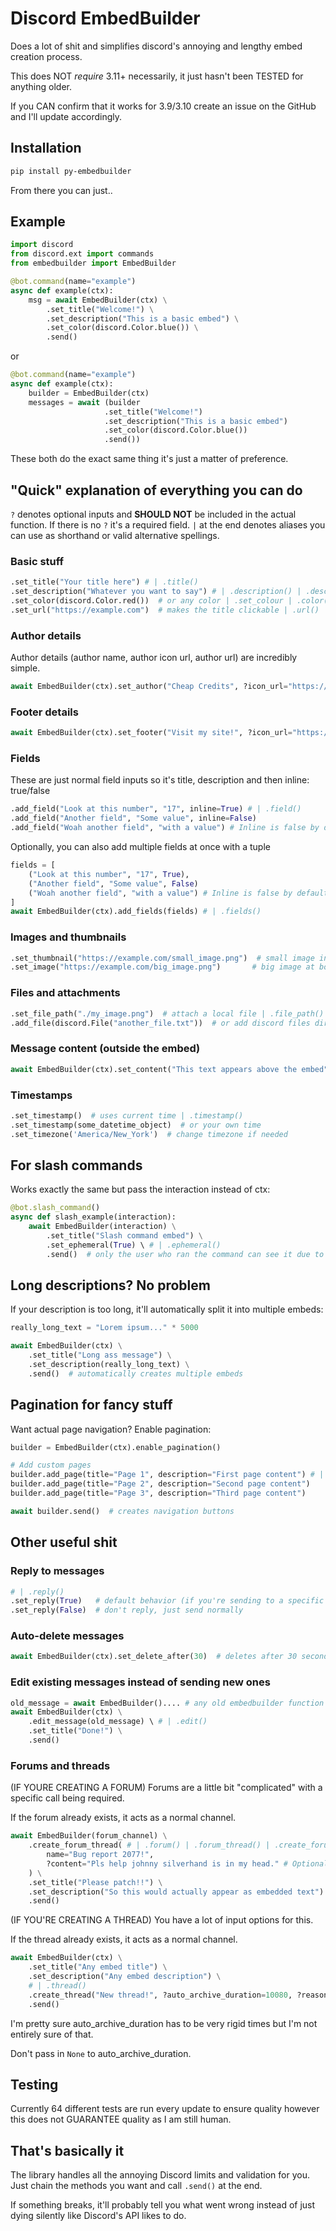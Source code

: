 # Discord EmbedBuilder

Does a lot of shit and simplifies discord's annoying and lengthy embed creation process.

This does NOT *require* 3.11+ necessarily, it just hasn't been TESTED for anything older.

If you CAN confirm that it works for 3.9/3.10 create an issue on the GitHub and I'll update accordingly.


## Installation
```bash
pip install py-embedbuilder
```
From there you can just..

## Example
```py
import discord
from discord.ext import commands
from embedbuilder import EmbedBuilder

@bot.command(name="example")
async def example(ctx):
    msg = await EmbedBuilder(ctx) \
        .set_title("Welcome!") \
        .set_description("This is a basic embed") \
        .set_color(discord.Color.blue()) \
        .send()
```

or

```py
@bot.command(name="example")
async def example(ctx):
    builder = EmbedBuilder(ctx)
    messages = await (builder
                     .set_title("Welcome!")
                     .set_description("This is a basic embed")
                     .set_color(discord.Color.blue())
                     .send())
```

These both do the exact same thing it's just a matter of preference.

## "Quick" explanation of everything you can do

`?` denotes optional inputs and **SHOULD NOT** be included in the actual function. If there is no `?` it's a required field.
`|` at the end denotes aliases you can use as shorthand or valid alternative spellings.

### Basic stuff
```py
.set_title("Your title here") # | .title()
.set_description("Whatever you want to say") # | .description() | .desc()
.set_color(discord.Color.red())  # or any color | .set_colour | .color() | .colour()
.set_url("https://example.com")  # makes the title clickable | .url()
```

### Author details
Author details (author name, author icon url, author url) are incredibly simple.
```py
await EmbedBuilder(ctx).set_author("Cheap Credits", ?icon_url="https://example.com/img.png", ?url="https://cheap.ypuf.xyz") # | .author()
```

### Footer details
```py
await EmbedBuilder(ctx).set_footer("Visit my site!", ?icon_url="https://example.com/img.png") # .footer()
```

### Fields
These are just normal field inputs so it's title, description and then inline: true/false
```py
.add_field("Look at this number", "17", inline=True) # | .field()
.add_field("Another field", "Some value", inline=False)
.add_field("Woah another field", "with a value") # Inline is false by default
```

Optionally, you can also add multiple fields at once with a tuple

```py
fields = [
    ("Look at this number", "17", True),
    ("Another field", "Some value", False)
    ("Woah another field", "with a value") # Inline is false by default
]
await EmbedBuilder(ctx).add_fields(fields) # | .fields()
```

### Images and thumbnails
```py
.set_thumbnail("https://example.com/small_image.png")  # small image in top right | .thumb()
.set_image("https://example.com/big_image.png")       # big image at bottom | .image() | .img()
```

### Files and attachments
```py
.set_file_path("./my_image.png")  # attach a local file | .file_path() | .f_path()
.add_file(discord.File("another_file.txt"))  # or add discord files directly | .file() | .f()
```

### Message content (outside the embed)
```py
await EmbedBuilder(ctx).set_content("This text appears above the embed") # | .content()
```

### Timestamps
```py
.set_timestamp()  # uses current time | .timestamp()
.set_timestamp(some_datetime_object)  # or your own time
.set_timezone('America/New_York')  # change timezone if needed
```

## For slash commands
Works exactly the same but pass the interaction instead of ctx:
```py
@bot.slash_command()
async def slash_example(interaction):
    await EmbedBuilder(interaction) \
        .set_title("Slash command embed") \
        .set_ephemeral(True) \ # | .ephemeral()
        .send()  # only the user who ran the command can see it due to ephemeral being True
```

## Long descriptions? No problem
If your description is too long, it'll automatically split it into multiple embeds:
```py
really_long_text = "Lorem ipsum..." * 5000

await EmbedBuilder(ctx) \
    .set_title("Long ass message") \
    .set_description(really_long_text) \
    .send()  # automatically creates multiple embeds
```

## Pagination for fancy stuff
Want actual page navigation? Enable pagination:
```py
builder = EmbedBuilder(ctx).enable_pagination()

# Add custom pages
builder.add_page(title="Page 1", description="First page content") # | .page()
builder.add_page(title="Page 2", description="Second page content")
builder.add_page(title="Page 3", description="Third page content")

await builder.send()  # creates navigation buttons
```

## Other useful shit

### Reply to messages
```py
# | .reply()
.set_reply(True)   # default behavior (if you're sending to a specific channel it won't reply to the user anyway)
.set_reply(False)  # don't reply, just send normally
```

### Auto-delete messages
```py
await EmbedBuilder(ctx).set_delete_after(30)  # deletes after 30 seconds | .delete_after() .delete()
```

### Edit existing messages instead of sending new ones
```py
old_message = await EmbedBuilder().... # any old embedbuilder function or any old embed at all
await EmbedBuilder(ctx) \
    .edit_message(old_message) \ # | .edit()
    .set_title("Done!") \
    .send()
```

### Forums and threads
(IF YOURE CREATING A FORUM) Forums are a little bit "complicated" with a specific call being required.

If the forum already exists, it acts as a normal channel.
```py
await EmbedBuilder(forum_channel) \
    .create_forum_thread( # | .forum() | .forum_thread() | .create_forum
        name="Bug report 2077!",
        ?content="Pls help johnny silverhand is in my head." # Optional, defaults to embed content.
    ) \
    .set_title("Please patch!!") \
    .set_description("So this would actually appear as embedded text") \
    .send()
```
(IF YOU'RE CREATING A THREAD) You have a lot of input options for this.

If the thread already exists, it acts as a normal channel.
```py
await EmbedBuilder(ctx) \
    .set_title("Any embed title") \
    .set_description("Any embed description") \
    # | .thread()
    .create_thread("New thread!", ?auto_archive_duration=10080, ?reason="I felt like creating one lol xd") \ # Duration is in minutes.
    .send()
```
I'm pretty sure auto_archive_duration has to be very rigid times but I'm not entirely sure of that.

Don't pass in `None` to auto_archive_duration.

## Testing
Currently 64 different tests are run every update to ensure quality however this does not GUARANTEE quality as I am still human.

## That's basically it
The library handles all the annoying Discord limits and validation for you. Just chain the methods you want and call `.send()` at the end.

If something breaks, it'll probably tell you what went wrong instead of just dying silently like Discord's API likes to do.
